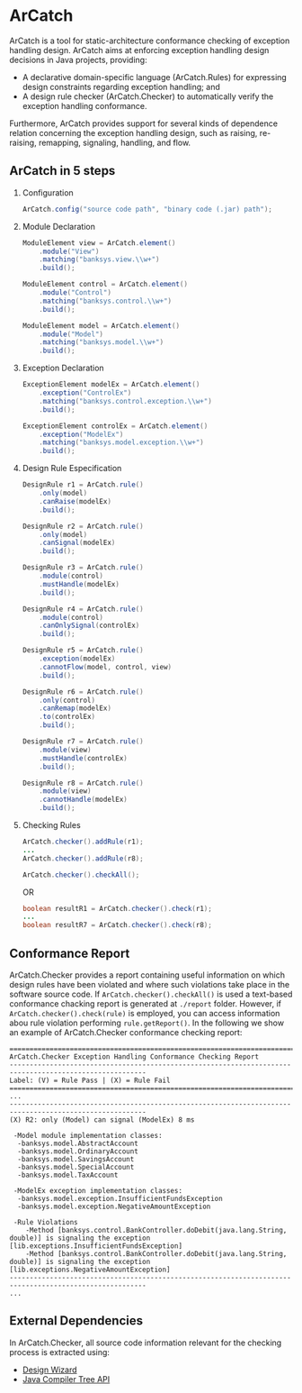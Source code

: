 # ArCatch 

ArCatch is a tool for static-architecture conformance checking of exception handling design. ArCatch aims at enforcing exception handling design decisions in Java projects, providing: 
* A declarative domain-specific language (ArCatch.Rules) for expressing design constraints regarding exception handling; and 
* A design rule checker (ArCatch.Checker) to automatically verify the exception handling conformance. 

Furthermore, ArCatch provides support for several kinds of dependence relation concerning the exception handling design, such as raising, re-raising, remapping, signaling, handling, and flow.

ArCatch in 5 steps
------------------

1. Configuration

    ```java
    ArCatch.config("source code path", "binary code (.jar) path");
    ```
2. Module Declaration
    ```java
    ModuleElement view = ArCatch.element()
    	.module("View")
		.matching("banksys.view.\\w+")
		.build();

    ModuleElement control = ArCatch.element()
    	.module("Control")
		.matching("banksys.control.\\w+")
		.build();

    ModuleElement model = ArCatch.element()
    	.module("Model")
		.matching("banksys.model.\\w+")
		.build();
    ```
3. Exception Declaration
    ```java
    ExceptionElement modelEx = ArCatch.element()
    	.exception("ControlEx")
		.matching("banksys.control.exception.\\w+")
		.build();

    ExceptionElement controlEx = ArCatch.element()
    	.exception("ModelEx")
		.matching("banksys.model.exception.\\w+")
		.build();
    ```
4. Design Rule Especification
    ```java
    DesignRule r1 = ArCatch.rule()
    	.only(model)
		.canRaise(modelEx)
		.build();

    DesignRule r2 = ArCatch.rule()
    	.only(model)
		.canSignal(modelEx)
		.build();
    
    DesignRule r3 = ArCatch.rule()
    	.module(control)
		.mustHandle(modelEx)
		.build();

    DesignRule r4 = ArCatch.rule()
    	.module(control)
		.canOnlySignal(controlEx)
		.build();

    DesignRule r5 = ArCatch.rule()
    	.exception(modelEx)
		.cannotFlow(model, control, view)
		.build();

    DesignRule r6 = ArCatch.rule()
    	.only(control)
		.canRemap(modelEx)
		.to(controlEx)
		.build();

    DesignRule r7 = ArCatch.rule()
    	.module(view)
		.mustHandle(controlEx)
		.build();
    
    DesignRule r8 = ArCatch.rule()
    	.module(view)
		.cannotHandle(modelEx)
		.build();
    ```
5. Checking Rules
    ```java
    ArCatch.checker().addRule(r1);
    ...
    ArCatch.checker().addRule(r8);

    ArCatch.checker().checkAll();
    ```
    OR
    ```java
    boolean resultR1 = ArCatch.checker().check(r1);
    ...
    boolean resultR7 = ArCatch.checker().check(r8);
    ```

Conformance Report
------------------
ArCatch.Checker provides a report containing useful information on which design rules have been violated and where such violations take place in the software source code. If ```ArCatch.checker().checkAll()``` is used a text-based conformance chacking report is generated at ```./report``` folder. However, if ```ArCatch.checker().check(rule)``` is employed, you can access information abou rule violation performing ```rule.getReport()```. In the following we show an example of ArCatch.Checker conformance checking report:

```
========================================================================================================
ArCatch.Checker Exception Handling Conformance Checking Report
--------------------------------------------------------------------------------------------------------
Label: (V) = Rule Pass | (X) = Rule Fail
========================================================================================================
...
--------------------------------------------------------------------------------------------------------
(X) R2: only (Model) can signal (ModelEx) 8 ms

 -Model module implementation classes:
  -banksys.model.AbstractAccount
  -banksys.model.OrdinaryAccount
  -banksys.model.SavingsAccount
  -banksys.model.SpecialAccount
  -banksys.model.TaxAccount

 -ModelEx exception implementation classes:
  -banksys.model.exception.InsufficientFundsException
  -banksys.model.exception.NegativeAmountException

 -Rule Violations
	-Method [banksys.control.BankController.doDebit(java.lang.String, double)] is signaling the exception [lib.exceptions.InsufficientFundsException]
	-Method [banksys.control.BankController.doDebit(java.lang.String, double)] is signaling the exception [lib.exceptions.NegativeAmountException]
--------------------------------------------------------------------------------------------------------
...
```

External Dependencies
---------------------
In ArCatch.Checker, all source code information relevant for the checking process is extracted using:
* [Design Wizard](https://github.com/joaoarthurbm/designwizard)
* [Java Compiler Tree API](https://docs.oracle.com/javase/7/docs/jdk/api/javac/tree/)


